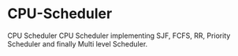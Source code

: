# CPU-Scheduler
CPU Scheduler
CPU Scheduler implementing SJF, FCFS, RR, Priority Scheduler and finally Multi level Scheduler.
